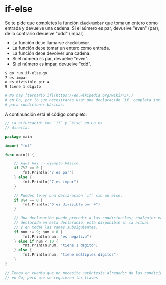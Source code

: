 # if-else

Se te pide que completes la función `checkNumber` que toma un entero como entrada y devuelve una cadena. Si el número es par, devuelve "even" (par), de lo contrario devuelve "odd" (impar).

- La función debe llamarse `checkNumber`.
- La función debe tomar un entero como entrada.
- La función debe devolver una cadena.
- Si el número es par, devuelve "even".
- Si el número es impar, devuelve "odd".

```sh
$ go run if-else.go
7 es impar
8 es divisible por 4
9 tiene 1 dígito

# No hay [ternario if](https://en.wikipedia.org/wiki/%3F:)
# en Go, por lo que necesitarás usar una declaración `if` completa incluso
# para condiciones básicas.
```

A continuación está el código completo:

```go
// La bifurcación con `if` y `else` en Go es
// directa.

package main

import "fmt"

func main() {

	// Aquí hay un ejemplo básico.
	if 7%2 == 0 {
		fmt.Println("7 es par")
	} else {
		fmt.Println("7 es impar")
	}

	// Puedes tener una declaración `if` sin un else.
	if 8%4 == 0 {
		fmt.Println("8 es divisible por 4")
	}

	// Una declaración puede preceder a las condicionales; cualquier variable
	// declarada en esta declaración está disponible en la actual
	// y en todas las ramas subsiguientes.
	if num := 9; num < 0 {
		fmt.Println(num, "es negativo")
	} else if num < 10 {
		fmt.Println(num, "tiene 1 dígito")
	} else {
		fmt.Println(num, "tiene múltiples dígitos")
	}
}

// Tenga en cuenta que no necesita paréntesis alrededor de las condiciones
// en Go, pero que se requieren las llaves.

```
